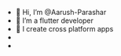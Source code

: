 - 👋 Hi, I’m @Aarush-Parashar
- 👀 I’m a flutter developer
- 🌱 I create cross platform apps
- 
- 

<!---
Aarush-Parashar/Aarush-Parashar is a ✨ special ✨ repository because its `README.md` (this file) appears on your GitHub profile.
You can click the Preview link to take
